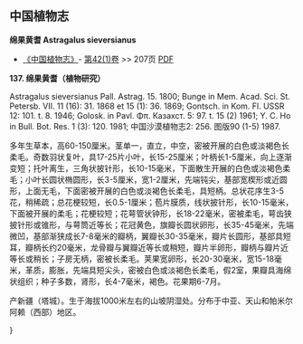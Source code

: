
## 中国植物志

**绵果黄耆 Astragalus sieversianus**

* [《中国植物志》](http://www.iplant.cn/frps)- [第42(1)卷](http://www.iplant.cn/frps/vol/42(1)) >> 207页 [PDF](http://www.iplant.cn/frps/pdf/42(1)/207.pdf)

**137. 绵果黄耆（植物研究）**

Astragalus sieversianus Pall. Astrag. 15. 1800; Bunge in Mem. Acad. Sci. St. Petersb. VII. 11 (16): 31. 1868 et 15 (1): 36. 1869; Gontsch. in Kom. Fl. USSR 12: 101. t. 8. 1946; Golosk. in Pavl. Φπ. Казахст. 5: 97. t. 15 (2) 1961; Y. C. Ho in Bull. Bot. Res. 1 (3): 120. 1981; 中国沙漠植物志2: 256. 图版90 (1-5) 1987.

多年生草本，高60-150厘米。茎单一，直立，中空，密被开展的白色或淡褐色长柔毛。奇数羽状复叶，具17-25片小叶，长15-25厘米；叶柄长1-5厘米，向上逐渐变短；托叶离生，三角状披针形，长10-15毫米，下面散生开展的白色或淡褐色柔毛；小叶长圆状椭圆形，长3-5厘米，宽1-2厘米，先端钝尖，基部宽楔形或近圆形，上面无毛，下面密被开展的白色或淡褐色长柔毛，具短柄。总状花序生3-5花，稍稀疏；总花梗较短，长0.5-1厘米；苞片膜质，线状披针形，长10-15毫米，下面被开展的柔毛；花梗较短；花萼管状钟形，长18-22毫米，密被柔毛，萼齿狭披针形或锥形，与萼筒近等长；花冠黄色，旗瓣长圆状卵形，长35-45毫米，先端微凹，基部渐狭成长7-8毫米的瓣柄，翼瓣长30-35毫米，瓣片长圆形，基部具短耳，瓣柄长约20毫米，龙骨瓣与翼瓣近等长或稍短，瓣片半卵形，瓣柄与瓣片近等长或稍长；子房无柄，密被长柔毛。荚果宽卵形，长20-30毫米，宽15-18毫米，革质，膨胀，先端具短尖头，密被白色或淡褐色长柔毛，假2室，果瓣具海绵状组织；种子多数，肾形，长4-7毫米，褐色。花果期6-7月。

产新疆（塔城）。生于海拔1000米左右的山坡阴湿处。分布于中亚、天山和帕米尔阿赖（西部）地区。

}